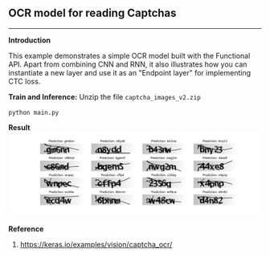 ## OCR model for reading Captchas
****

**Introduction**

This example demonstrates a simple OCR model built
with the Functional API. Apart from combining CNN
and RNN, it also illustrates how you can instantiate
a new layer and use it as an "Endpoint layer" for
implementing CTC loss. 



**Train and Inference:**
Unzip the file `captcha_images_v2.zip`

    python main.py

**Result**
![](out.png)

**Reference**
1. https://keras.io/examples/vision/captcha_ocr/